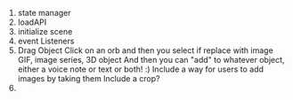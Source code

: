 1. state manager
2. loadAPI
3. initialize scene
4. event Listeners
5. Drag Object
    Click on an orb and then you select if replace with image GIF, image series, 3D object
    And then you can "add" to whatever object, either a voice note or text or both! :) 
    Include a way for users to add images by taking them
    Include a crop?
6. 